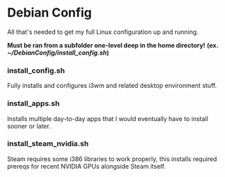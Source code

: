 # Debian Config
All that's needed to get my full Linux configuration up and running.

**Must be ran from a subfolder one-level deep in the home directory!**
**(ex. *~/DebianConfig/install_config.sh*)**

### install_config.sh
Fully installs and configures i3wm and related desktop environment stuff.

### install_apps.sh
Installs multiple day-to-day apps that I would eventually have to install sooner or later.

### install_steam_nvidia.sh
Steam requires some i386 libraries to work properly, this installs required prereqs for recent NVIDIA GPUs alongside Steam itself.
